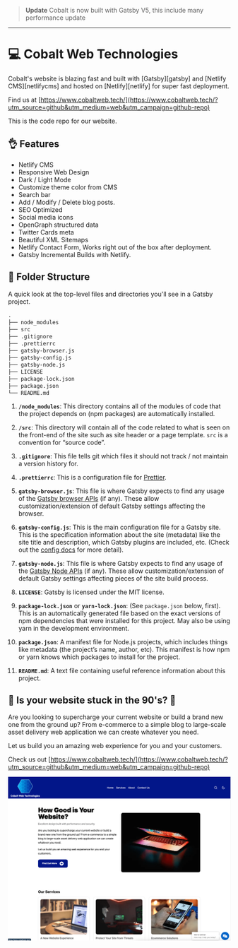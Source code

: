 > **Update** Cobalt is now built with Gatsby V5, this include many performance update

---

# 💻 Cobalt Web Technologies

Cobalt's website is blazing fast and built with [Gatsby][gatsby] and [Netlify CMS][netlifycms] and hosted on [Netlify][netlify] for super fast deployment. 

Find us at [https://www.cobaltweb.tech/](https://www.cobaltweb.tech/?utm_source=github&utm_medium=web&utm_campaign=github-repo)

This is the code repo for our website. 

## 👌 Features

- Netlify CMS
- Responsive Web Design
- Dark / Light Mode
- Customize theme color from CMS
- Search bar
- Add / Modify / Delete blog posts.
- SEO Optimized
- Social media icons
- OpenGraph structured data
- Twitter Cards meta
- Beautiful XML Sitemaps
- Netlify Contact Form, Works right out of the box after deployment.
- Gatsby Incremental Builds with Netlify.

## 📁 Folder Structure

A quick look at the top-level files and directories you'll see in a Gatsby project.

    .
    ├── node_modules
    ├── src
    ├── .gitignore
    ├── .prettierrc
    ├── gatsby-browser.js
    ├── gatsby-config.js
    ├── gatsby-node.js
    ├── LICENSE
    ├── package-lock.json
    ├── package.json
    └── README.md

1.  **`/node_modules`**: This directory contains all of the modules of code that the project depends on (npm packages) are automatically installed.

2.  **`/src`**: This directory will contain all of the code related to what is seen on the front-end of the site such as site header or a page template. `src` is a convention for “source code”.

3.  **`.gitignore`**: This file tells git which files it should not track / not maintain a version history for.

4.  **`.prettierrc`**: This is a configuration file for [Prettier](https://prettier.io/).

5.  **`gatsby-browser.js`**: This file is where Gatsby expects to find any usage of the [Gatsby browser APIs](https://www.gatsbyjs.org/docs/browser-apis/) (if any). These allow customization/extension of default Gatsby settings affecting the browser.

6.  **`gatsby-config.js`**: This is the main configuration file for a Gatsby site. This is the specification information about the site (metadata) like the site title and description, which Gatsby plugins are included, etc. (Check out the [config docs](https://www.gatsbyjs.org/docs/gatsby-config/) for more detail).

7.  **`gatsby-node.js`**: This file is where Gatsby expects to find any usage of the [Gatsby Node APIs](https://www.gatsbyjs.org/docs/node-apis/) (if any). These allow customization/extension of default Gatsby settings affecting pieces of the site build process.

8.  **`LICENSE`**: Gatsby is licensed under the MIT license.

9.  **`package-lock.json`** or **`yarn-lock.json`**: (See `package.json` below, first). This is an automatically generated file based on the exact versions of npm dependencies that were installed for this project. May also be using yarn in the development environment.

10. **`package.json`**: A manifest file for Node.js projects, which includes things like metadata (the project’s name, author, etc). This manifest is how npm or yarn knows which packages to install for the project.

11. **`README.md`**: A text file containing useful reference information about this project.

## 💾 Is your website stuck in the 90's? 📠

Are you looking to supercharge your current website or build a brand new one from the ground up? From e-commerce to a simple blog to large-scale asset delivery web application we can create whatever you need.

Let us build you an amazing web experience for you and your customers.

Check us out [https://www.cobaltweb.tech/](https://www.cobaltweb.tech/?utm_source=github&utm_medium=web&utm_campaign=github-repo)

[![Check out Cobalt Web Technologies](static/assets/cwt-screenshot.png)](https://www.cobaltweb.tech/?utm_source=github&utm_medium=web&utm_campaign=github-repo)
